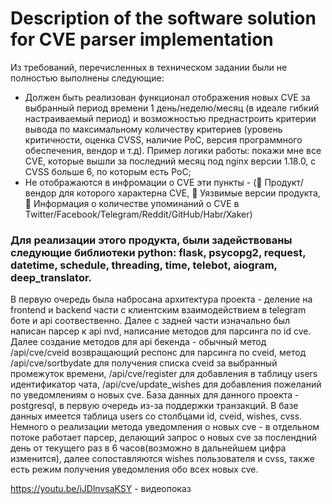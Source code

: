# Description of the software solution for CVE parser implementation #

Из требований, перечисленных в техническом задании были не полностью выполнены следующие:
- Должен быть реализован функционал отображения новых CVE за выбранный период времени 1 день/неделю/месяц (в идеале гибкий настраиваемый период) и возможностью преднастроить критерии вывода по максимальному количеству критериев (уровень критичности, оценка CVSS, наличие PoC, версия программного обеспечения, вендор и т.д). Пример логики работы: покажи мне все CVE, которые вышли за последний месяц под nginx версии 1.18.0, с CVSS больше 6, по которым есть PoC;
- Не отображаются в инфромации о CVE эти пункты - (🔵 Продукт/вендор для которого характерна CVE, 🔵 Уязвимые версии продукта, 🔵 Информация о количестве упоминаний о CVE в Twitter/Facebook/Telegram/Reddit/GitHub/Habr/Xaker)

### Для реализации этого продукта, были задействованы следующие библиотеки python: flask, psycopg2, request, datetime, schedule, threading, time, telebot, aiogram, deep_translator. ###
В первую очередь была набросана архитектура проекта - деление на frontend и backend части с клиентским взаимодействием в telegram боте и api соотвественно. Далее с задней части изначально был написан парсер к api nvd, написание методов для парсинга по id cve. Далее создание методов для api бекенда - обычный метод /api/cve/cveid возвращающий респонс для парсинга по cveid, метод /api/cve/sortbydate для получения списка cveid за выбранный промежуток времени, /api/cve/register для добавления в таблицу users идентификатор чата, /api/cve/update_wishes для добавления пожеланий по уведомлениям о новых cve.
База данных для данного проекта - postgresql, в первую очередь из-за поддержки транзакций. В базе данных имеется таблица users со столбцами id, cveid, wishes, cvss. 
Немного о реализации метода уведомления о новых cve - в отдельном потоке работает парсер, делающий запрос о новых cve за послендний день от текущего раз в 6 часов(возможно в дальнейшем цифра изменится), далее сопоставляются wishes пользователя и cvss, также есть режим получения уведомления обо всех новых cve.


https://youtu.be/iJDlnvsaKSY - видеопоказ
